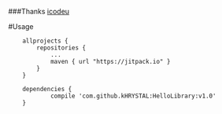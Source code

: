 ###Thanks [icodeu](https://github.com/icodeu/HelloLibrary)


#Usage

```
    allprojects {
        repositories {
            ...
            maven { url "https://jitpack.io" }
        }
    }
```
```
    dependencies {
            compile 'com.github.kHRYSTAL:HelloLibrary:v1.0'
    }
```